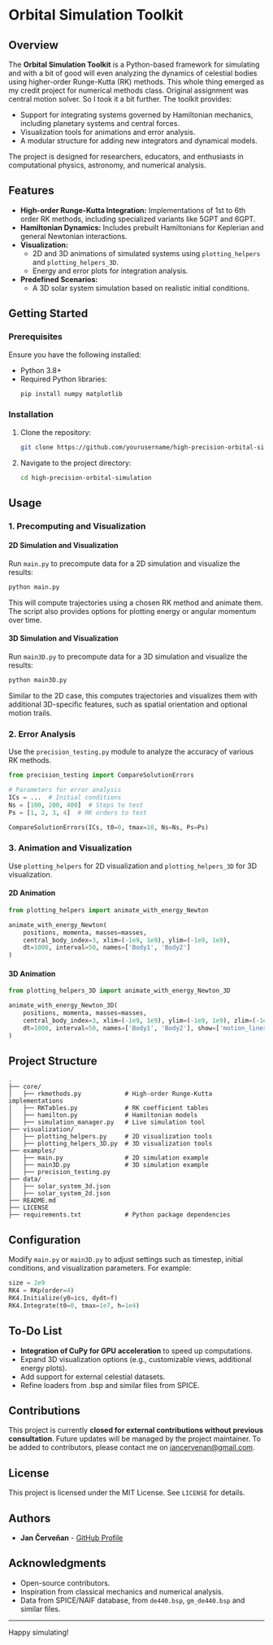# Orbital Simulation Toolkit

## Overview

The **Orbital Simulation Toolkit** is a Python-based framework for simulating and with a bit of good will even analyzing the dynamics of celestial bodies using higher-order Runge-Kutta (RK) methods. This whole thing emerged as my credit project for numerical methods class. Original assignment was central motion solver. So I took it a bit further. The toolkit provides:

- Support for integrating systems governed by Hamiltonian mechanics, including planetary systems and central forces.
- Visualization tools for animations and error analysis.
- A modular structure for adding new integrators and dynamical models.

The project is designed for researchers, educators, and enthusiasts in computational physics, astronomy, and numerical analysis.

## Features

- **High-order Runge-Kutta Integration:** Implementations of 1st to 6th order RK methods, including specialized variants like 5GPT and 6GPT.
- **Hamiltonian Dynamics:** Includes prebuilt Hamiltonians for Keplerian and general Newtonian interactions.
- **Visualization:**
  - 2D and 3D animations of simulated systems using `plotting_helpers` and `plotting_helpers_3D`.
  - Energy and error plots for integration analysis.
- **Predefined Scenarios:**
  - A 3D solar system simulation based on realistic initial conditions.

## Getting Started

### Prerequisites

Ensure you have the following installed:

- Python 3.8+
- Required Python libraries:
  ```bash
  pip install numpy matplotlib
  ```

### Installation

1. Clone the repository:
   ```bash
   git clone https://github.com/yourusername/high-precision-orbital-simulation.git
   ```
2. Navigate to the project directory:
   ```bash
   cd high-precision-orbital-simulation
   ```

## Usage

### 1. Precomputing and Visualization

#### 2D Simulation and Visualization

Run `main.py` to precompute data for a 2D simulation and visualize the results:

```bash
python main.py
```

This will compute trajectories using a chosen RK method and animate them. The script also provides options for plotting energy or angular momentum over time.

#### 3D Simulation and Visualization

Run `main3D.py` to precompute data for a 3D simulation and visualize the results:

```bash
python main3D.py
```

Similar to the 2D case, this computes trajectories and visualizes them with additional 3D-specific features, such as spatial orientation and optional motion trails.

### 2. Error Analysis

Use the `precision_testing.py` module to analyze the accuracy of various RK methods.

```python
from precision_testing import CompareSolutionErrors

# Parameters for error analysis
ICs = ...  # Initial conditions
Ns = [100, 200, 400]  # Steps to test
Ps = [1, 2, 3, 4]  # RK orders to test

CompareSolutionErrors(ICs, t0=0, tmax=10, Ns=Ns, Ps=Ps)
```

### 3. Animation and Visualization

Use `plotting_helpers` for 2D visualization and `plotting_helpers_3D` for 3D visualization.

#### 2D Animation

```python
from plotting_helpers import animate_with_energy_Newton

animate_with_energy_Newton(
    positions, momenta, masses=masses,
    central_body_index=3, xlim=(-1e9, 1e9), ylim=(-1e9, 1e9),
    dt=1000, interval=50, names=['Body1', 'Body2']
)
```

#### 3D Animation

```python
from plotting_helpers_3D import animate_with_energy_Newton_3D

animate_with_energy_Newton_3D(
    positions, momenta, masses=masses,
    central_body_index=3, xlim=(-1e9, 1e9), ylim=(-1e9, 1e9), zlim=(-1e9, 1e9),
    dt=1000, interval=50, names=['Body1', 'Body2'], show=['motion_lines']
)
```

## Project Structure

```
.
├── core/
│   ├── rkmethods.py            # High-order Runge-Kutta implementations
│   ├── RKTables.py             # RK coefficient tables
│   ├── hamilton.py             # Hamiltonian models
│   ├── simulation_manager.py   # Live simulation tool
├── visualization/
│   ├── plotting_helpers.py     # 2D visualization tools
│   ├── plotting_helpers_3D.py  # 3D visualization tools    
├── examples/
│   ├── main.py                 # 2D simulation example
│   ├── main3D.py               # 3D simulation example
│   ├── precision_testing.py    
├── data/
│   ├── solar_system_3d.json
│   ├── solar_system_2d.json    
├── README.md                   
├── LICENSE
├── requirements.txt            # Python package dependencies
```

## Configuration

Modify `main.py` or `main3D.py` to adjust settings such as timestep, initial conditions, and visualization parameters. For example:

```python
size = 2e9
RK4 = RKp(order=4)
RK4.Initialize(y0=ics, dydt=f)
RK4.Integrate(t0=0, tmax=1e7, h=1e4)
```

## To-Do List

- **Integration of CuPy for GPU acceleration** to speed up computations.
- Expand 3D visualization options (e.g., customizable views, additional energy plots).
- Add support for external celestial datasets.
- Refine loaders from .bsp and similar files from SPICE.

## Contributions

This project is currently **closed for external contributions without previous consultation**. Future updates will be managed by the project maintainer. To be added to contributors, please contact me on [jancervenan@gmail.com](mailto\:jancervenan@gmail.com).

## License

This project is licensed under the MIT License. See `LICENSE` for details.

## Authors

- **Jan Červeňan** - [GitHub Profile](https://github.com/jmi3)

## Acknowledgments

- Open-source contributors.
- Inspiration from classical mechanics and numerical analysis.
- Data from SPICE/NAIF database, from `de440.bsp`, `gm_de440.bsp` and similar files.

---

Happy simulating!

